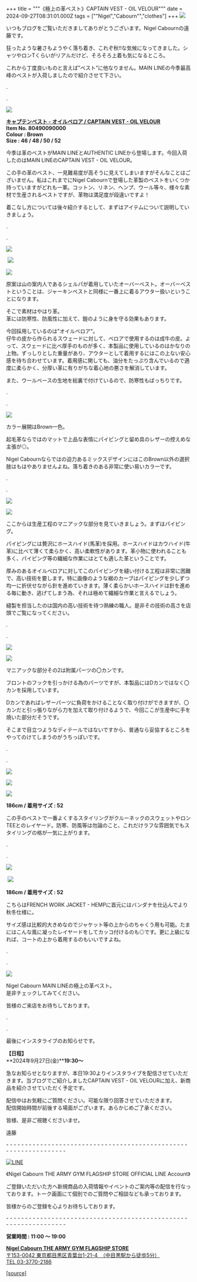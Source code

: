 +++
title = """《極上の革ベスト》CAPTAIN VEST - OIL VELOUR"""
date = 2024-09-27T08:31:01.000Z
tags = ["\"Nigel","Cabourn\"","clothes"]
+++
![](https://cdn.shopify.com/s/files/1/0094/9295/5196/files/IMG_3925_480x480.jpg?v=1727405985)

いつもブログをご覧いただきましてありがとうございます。Nigel Cabournの遠藤です。

狂ったような暑さもようやく落ち着き、これぞ秋!!な気候になってきました。シャツやロンTくらいがリアルだけど、そろそろ上着も気になるところ。

これから丁度良いものと言えば”ベスト”に他なりません。MAIN LINEの今季最高峰のベストが入荷しましたので紹介させて下さい。

.

.

![](https://cdn.shopify.com/s/files/1/0094/9295/5196/files/IMG_3936_480x480.jpg?v=1727405984)

[**キャプテンベスト - オイルベロア / CAPTAIN VEST - OIL VELOUR**](https://cabourn.jp/products/80490090000)  
**Item No. 80490090000**  
**Colour : Brown**  
**Size : 46 / 48 / 50 / 52**

今季は革のベストがMAIN LINEとAUTHENTIC LINEから登場します。今回入荷したのはMAIN LINEのCAPTAIN VEST - OIL VELOUR。

この手の革のベスト、一見難易度が高そうに見えてしまいますがそんなことはございません。私はこれまでにNigel Cabournで登場した革製のベストをいくつか持っていますがどれも一軍。コットン、リネン、ヘンプ、ウール等々、様々な素材で生産されるベストですが、革物は満足度が段違いですよ！

着こなし方については後々紹介するとして、まずはアイテムについて説明していきましょう。

.

.

![](https://cdn.shopify.com/s/files/1/0094/9295/5196/files/IMG_3833_1abe174a-627d-4c33-8405-8ff84412ce1d_480x480.jpg?v=1727405984)  

 ![](https://cdn.shopify.com/s/files/1/0094/9295/5196/files/IMG_7079_cc49f64c-ce21-4a86-b2c9-87a81f9dc9eb_480x480.jpg?v=1727407069)

![](https://cdn.shopify.com/s/files/1/0094/9295/5196/files/IMG_3882_9e1bac3f-f762-48b3-9b1f-97522f674f2d_480x480.jpg?v=1727419072)

原案は山の案内人であるシェルパが着用していたオーバーベスト。オーバーベストということは、ジャーキンベストと同様に一番上に着るアウター扱いということになります。

そこで素材はやはり革。  
革には防寒性、防風性に加えて、鎧のように身を守る効果もあります。

今回採用しているのは"オイルベロア"。  
仔牛の皮から作られるスウェードに対して、ベロアで使用するのは成牛の皮。よって、スウェードに比べ厚手のものが多く、本製品に使用しているのはかなりの上物。ずっしりとした重量があり、アウターとして着用するにはこの上ない安心感を待ち合わせています。着用感に関しても、油分をたっぷり含んでいるので適度に柔らかく、分厚い革に有りがちな着心地の悪さを解消しています。

また、ウールベースの生地を総裏で付けているので、防寒性もばっちりです。

.

.

![](https://cdn.shopify.com/s/files/1/0094/9295/5196/files/IMG_3842_480x480.jpg?v=1727405984)

カラー展開はBrown一色。 

起毛革ならではのマットで上品な表情にパイピングと留め具のレザーの控えめな主張が◎。

Nigel Cabournならではの迫力あるミックスデザインにはこのBrown以外の選択肢はもはやありませんよね。落ち着きのある非常に使い易いカラーです。

.

.

![](https://cdn.shopify.com/s/files/1/0094/9295/5196/files/IMG_3875_480x480.jpg?v=1727405984)

![](https://cdn.shopify.com/s/files/1/0094/9295/5196/files/IMG_3880_79b64020-91b6-4458-96d8-9ecb21e96a03_480x480.jpg?v=1727405984)

  
ここからは生産工程のマニアックな部分を見ていきましょう。まずはパイピング。

パイピングには贅沢にホースハイド(馬革)を採用。ホースハイドはカウハイド(牛革)に比べて薄くて柔らかく、高い柔軟性があります。革小物に使われることも多く、パイピング等の繊細な作業にはとても適した革ということです。

厚みのあるオイルベロアに対してこのパイピングを縫い付ける工程は非常に困難で、高い技術を要します。特に画像のような裾のカーブはパイピングを少しずつ均一に折伏せながら針を進めていきます。薄く柔らかいホースハイドは針を進める毎に動き、逃げてしまう為、それは極めて繊細な作業と言えるでしょう。

縫製を担当したのは国内の高い技術を待つ熟練の職人。是非その技術の高さを店頭でご覧になってください。

.

.

![](https://cdn.shopify.com/s/files/1/0094/9295/5196/files/IMG_3857_757bc21e-7133-4c10-bee2-e15d967d1459_480x480.jpg?v=1727405984)

![](https://cdn.shopify.com/s/files/1/0094/9295/5196/files/IMG_3834_480x480.jpg?v=1727407068)

マニアックな部分その2は附属パーツの〇カンです。

フロントのフックを引っかける為のパーツですが、本製品にはDカンではなく〇カンを採用しています。

Dカンであればレザーパーツに負荷をかけることなく取り付けができますが、〇カンだと引っ張りながら力を加えて取り付けるようで、今回ここが生産中に手を焼いた部分だそうです。

そこまで目立つようなディテールではないですから、普通なら妥協するところをやってのけてしまうのがうちっぽいです。

.

.

![](https://cdn.shopify.com/s/files/1/0094/9295/5196/files/IMG_3826_480x480.jpg?v=1727405984)

![](https://cdn.shopify.com/s/files/1/0094/9295/5196/files/IMG_3859_4e72303f-25ae-4265-af03-6e812cded9c9_480x480.jpg?v=1727405985)

![](https://cdn.shopify.com/s/files/1/0094/9295/5196/files/IMG_3817_480x480.jpg?v=1727405984)  
  
**186cm / 着用サイズ : 52**

この手のベストで一番よくするスタイリングがクルーネックのスウェットやロンTEEとのレイヤード。防寒、防風等は勿論のこと、これだけラフな雰囲気でもスタイリングの格が一気に上がります。

.

.

![](https://cdn.shopify.com/s/files/1/0094/9295/5196/files/IMG_3915_480x480.jpg?v=1727405984) 

 ![](https://cdn.shopify.com/s/files/1/0094/9295/5196/files/IMG_3905_dab2f1e2-ca9a-4acb-836a-81768c8bd56c_480x480.jpg?v=1727405984) 

**186cm / 着用サイズ : 52**

こちらはFRENCH WORK JACKET - HEMPに首元にはバンダナを仕込んでより秋冬仕様に。

サイズ感は比較的大きめなのでジャケット等の上からのちゃくう用も可能。たまにはこんな風に凝ったレイヤードをしてカッコ付けるのも◎です。更に上級になれば、コートの上から着用するのもいいですよね。

.

.

![](https://cdn.shopify.com/s/files/1/0094/9295/5196/files/IMG_3838_480x480.jpg?v=1727419857)

Nigel Cabourn MAIN LINEの極上の革ベスト。  
是非チェックしてみてください。

皆様のご来店をお待ちしております。

.

.

最後にインスタライブのお知らせです。

**【日程】**  
**2024年9月27日(金)****19:30～**

急なお知らせとなりますが、本日19:30よりインスタライブを配信させていただきます。当ブログでご紹介しましたCAPTAIN VEST - OIL VELOURに加え、新商品を紹介させていただく予定です。

配信中はお気軽にご質問ください。可能な限り回答させていただきます。   
配信開始時間が前後する場面がございます。あらかじめご了承ください。

皆様、是非ご視聴くださいませ。

遠藤

\- - - - - - - - - - - - - - - - - - - - - - - - - - - - - - - - - - - - - - - - - - - - - - - - - - - - - - - - - - - - - - - -  

[![LINE](https://cdn.shopify.com/s/files/1/0094/9295/5196/files/ja_600x600.png?v=1631941030)](https://lin.ee/NpdpRpF)

《Nigel Cabourn THE ARMY GYM FLAGSHIP STORE OFFICIAL LINE Account》

ご登録いただいた方へ新規商品の入荷情報やイベントのご案内等の配信を行なっております。トーク画面にて個別でのご質問やご相談なども承っております。

皆様からのご登録を心よりお待ちしております。

\- - - - - - - - - - - - - - - - - - - - - - - - - - - - - - - - - - - - - - - - - - - - - - - - - - - - - - - - - - - - - - - - 

**営業時間 : 11:00 〜 19:00**

[**Nigel Cabourn THE ARMY GYM FLAGSHIP STORE**](https://cabourn.jp/pages/flagship)  
[〒153-0042 東京都目黒区青葉台1-21-4　（中目黒駅から徒歩5分）](https://cabourn.jp/pages/flagship)  
[TEL 03-3770-2186](https://cabourn.jp/pages/flagship)

[[source]](https://cabourn.jp/blogs/shop-info/flagship20240927)

